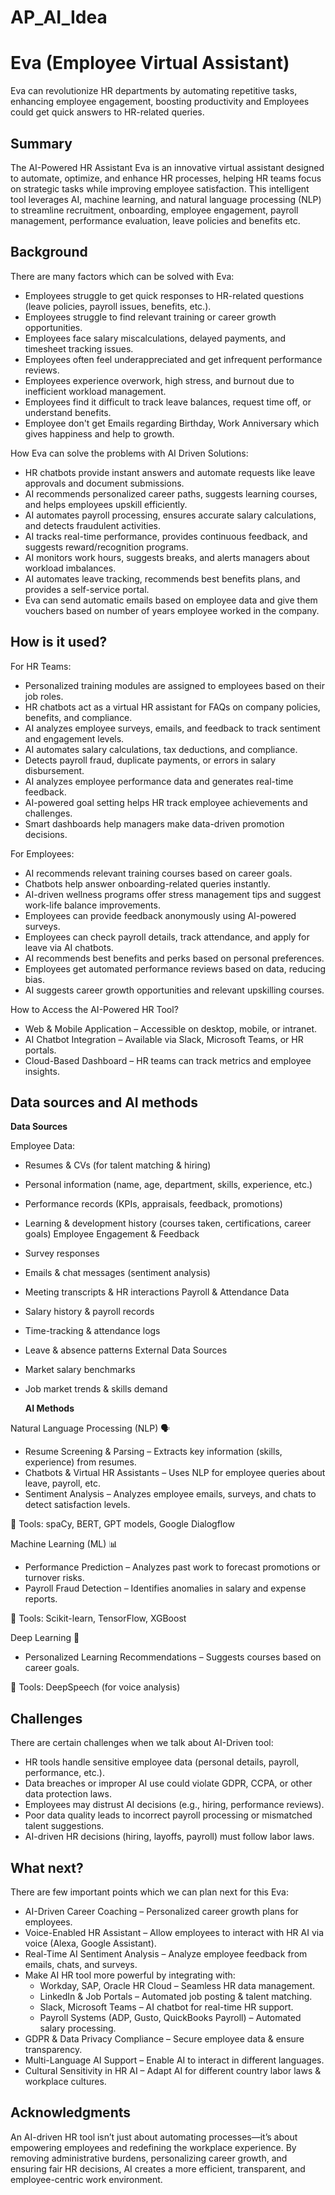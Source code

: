 # AP_AI_Idea
<!-- This is the markdown template for the final project of the Building AI course, 
created by Reaktor Innovations and University of Helsinki. 
Copy the template, paste it to your GitHub README and edit! -->

# Eva (Employee Virtual Assistant)

Eva can revolutionize HR departments by automating repetitive tasks, enhancing employee engagement, boosting productivity and Employees could get quick answers to HR-related queries.

## Summary

The AI-Powered HR Assistant Eva is an innovative virtual assistant designed to automate, optimize, and enhance HR processes, helping HR teams focus on strategic tasks while improving employee satisfaction. This intelligent tool leverages AI, machine learning, and natural language processing (NLP) to streamline recruitment, onboarding, employee engagement, payroll management, performance evaluation, leave policies and benefits etc.


## Background

There are many factors which can be solved with Eva:

* Employees struggle to get quick responses to HR-related questions (leave policies, payroll issues, benefits, etc.).
* Employees struggle to find relevant training or career growth opportunities.
* Employees face salary miscalculations, delayed payments, and timesheet tracking issues.
* Employees often feel underappreciated and get infrequent performance reviews.
* Employees experience overwork, high stress, and burnout due to inefficient workload management.
* Employees find it difficult to track leave balances, request time off, or understand benefits.
* Employee don't get Emails regarding Birthday, Work Anniversary which gives happiness and help to growth. 

How Eva can solve the problems with AI Driven Solutions:

* HR chatbots provide instant answers and automate requests like leave approvals and document submissions.
* AI recommends personalized career paths, suggests learning courses, and helps employees upskill efficiently.
* AI automates payroll processing, ensures accurate salary calculations, and detects fraudulent activities.
* AI tracks real-time performance, provides continuous feedback, and suggests reward/recognition programs.
* AI monitors work hours, suggests breaks, and alerts managers about workload imbalances.
* AI automates leave tracking, recommends best benefits plans, and provides a self-service portal.
* Eva can send automatic emails based on employee data and give them vouchers based on number of years employee worked in the company.


## How is it used?

For HR Teams:
   * Personalized training modules are assigned to employees based on their job roles.
   * HR chatbots act as a virtual HR assistant for FAQs on company policies, benefits, and compliance.
   * AI analyzes employee surveys, emails, and feedback to track sentiment and engagement levels.
   * AI automates salary calculations, tax deductions, and compliance.
   * Detects payroll fraud, duplicate payments, or errors in salary disbursement.
   * AI analyzes employee performance data and generates real-time feedback.
   * AI-powered goal setting helps HR track employee achievements and challenges.
   * Smart dashboards help managers make data-driven promotion decisions.

For Employees:
   * AI recommends relevant training courses based on career goals.
   * Chatbots help answer onboarding-related queries instantly.
   * AI-driven wellness programs offer stress management tips and suggest work-life balance improvements.
   * Employees can provide feedback anonymously using AI-powered surveys.
   * Employees can check payroll details, track attendance, and apply for leave via AI chatbots.
   * AI recommends best benefits and perks based on personal preferences.
   * Employees get automated performance reviews based on data, reducing bias.
   * AI suggests career growth opportunities and relevant upskilling courses.

How to Access the AI-Powered HR Tool?   
   * Web & Mobile Application – Accessible on desktop, mobile, or intranet.
   * AI Chatbot Integration – Available via Slack, Microsoft Teams, or HR portals.
   * Cloud-Based Dashboard – HR teams can track metrics and employee insights.

## Data sources and AI methods

   **Data Sources**
   
Employee Data:
   * Resumes & CVs (for talent matching & hiring)
   * Personal information (name, age, department, skills, experience, etc.)
   * Performance records (KPIs, appraisals, feedback, promotions)
   * Learning & development history (courses taken, certifications, career goals)
Employee Engagement & Feedback
   * Survey responses
   * Emails & chat messages (sentiment analysis)
   * Meeting transcripts & HR interactions
Payroll & Attendance Data
   * Salary history & payroll records
   * Time-tracking & attendance logs
   * Leave & absence patterns
External Data Sources
   * Market salary benchmarks
   * Job market trends & skills demand

     **AI Methods**
     
Natural Language Processing (NLP) 🗣️
   * Resume Screening & Parsing – Extracts key information (skills, experience) from resumes.
   * Chatbots & Virtual HR Assistants – Uses NLP for employee queries about leave, payroll, etc.
   * Sentiment Analysis – Analyzes employee emails, surveys, and chats to detect satisfaction levels.

📌 Tools: spaCy, BERT, GPT models, Google Dialogflow

Machine Learning (ML) 📊
   * Performance Prediction – Analyzes past work to forecast promotions or turnover risks.
   * Payroll Fraud Detection – Identifies anomalies in salary and expense reports.

📌 Tools: Scikit-learn, TensorFlow, XGBoost

Deep Learning 🧠
   * Personalized Learning Recommendations – Suggests courses based on career goals.

📌 Tools: DeepSpeech (for voice analysis)

## Challenges

There are certain challenges when we talk about AI-Driven tool:
   * HR tools handle sensitive employee data (personal details, payroll, performance, etc.).
   * Data breaches or improper AI use could violate GDPR, CCPA, or other data protection laws.
   * Employees may distrust AI decisions (e.g., hiring, performance reviews).
   * Poor data quality leads to incorrect payroll processing or mismatched talent suggestions.
   * AI-driven HR decisions (hiring, layoffs, payroll) must follow labor laws.

## What next?

There are few important points which we can plan next for this Eva:
   * AI-Driven Career Coaching – Personalized career growth plans for employees.
   * Voice-Enabled HR Assistant – Allow employees to interact with HR AI via voice (Alexa, Google Assistant).
   * Real-Time AI Sentiment Analysis – Analyze employee feedback from emails, chats, and surveys.
   * Make AI HR tool more powerful by integrating with:
       -   Workday, SAP, Oracle HR Cloud – Seamless HR data management.
       -   LinkedIn & Job Portals – Automated job posting & talent matching.
       -   Slack, Microsoft Teams – AI chatbot for real-time HR support.
       -   Payroll Systems (ADP, Gusto, QuickBooks Payroll) – Automated salary processing.
   * GDPR & Data Privacy Compliance – Secure employee data & ensure transparency.
   * Multi-Language AI Support – Enable AI to interact in different languages.
   * Cultural Sensitivity in HR AI – Adapt AI for different country labor laws & workplace cultures.

## Acknowledgments

An AI-driven HR tool isn’t just about automating processes—it’s about empowering employees and redefining the workplace experience. By removing administrative burdens, personalizing career growth, and ensuring fair HR decisions, AI creates a more efficient, transparent, and employee-centric work environment.

